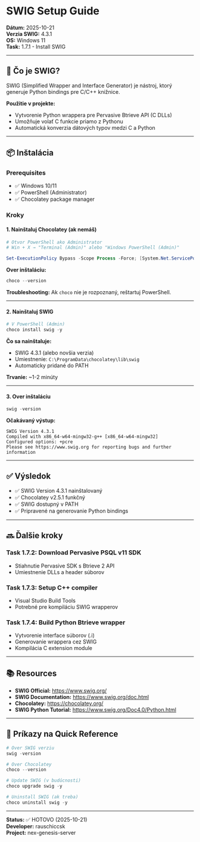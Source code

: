 # SWIG Setup Guide

**Dátum:** 2025-10-21  
**Verzia SWIG:** 4.3.1  
**OS:** Windows 11  
**Task:** 1.7.1 - Install SWIG

---

## 🎯 Čo je SWIG?

SWIG (Simplified Wrapper and Interface Generator) je nástroj, ktorý generuje Python bindings pre C/C++ knižnice.

**Použitie v projekte:**
- Vytvorenie Python wrappera pre Pervasive Btrieve API (C DLLs)
- Umožňuje volať C funkcie priamo z Pythonu
- Automatická konverzia dátových typov medzi C a Python

---

## 📦 Inštalácia

### Prerequisites

- ✅ Windows 10/11
- ✅ PowerShell (Administrator)
- ✅ Chocolatey package manager

### Kroky

#### 1. Nainštaluj Chocolatey (ak nemáš)

```powershell
# Otvor PowerShell ako Administrator
# Win + X → "Terminal (Admin)" alebo "Windows PowerShell (Admin)"

Set-ExecutionPolicy Bypass -Scope Process -Force; [System.Net.ServicePointManager]::SecurityProtocol = [System.Net.ServicePointManager]::SecurityProtocol -bor 3072; iex ((New-Object System.Net.WebClient).DownloadString('https://community.chocolatey.org/install.ps1'))
```

**Over inštaláciu:**
```powershell
choco --version
```

**Troubleshooting:** Ak `choco` nie je rozpoznaný, reštartuj PowerShell.

---

#### 2. Nainštaluj SWIG

```powershell
# V PowerShell (Admin)
choco install swig -y
```

**Čo sa nainštaluje:**
- SWIG 4.3.1 (alebo novšia verzia)
- Umiestnenie: `C:\ProgramData\chocolatey\lib\swig`
- Automaticky pridané do PATH

**Trvanie:** ~1-2 minúty

---

#### 3. Over inštaláciu

```powershell
swig -version
```

**Očakávaný výstup:**
```
SWIG Version 4.3.1
Compiled with x86_64-w64-mingw32-g++ [x86_64-w64-mingw32]
Configured options: +pcre
Please see https://www.swig.org for reporting bugs and further information
```

---

## ✅ Výsledok

- ✅ SWIG Version 4.3.1 nainštalovaný
- ✅ Chocolatey v2.5.1 funkčný
- ✅ SWIG dostupný v PATH
- ✅ Pripravené na generovanie Python bindings

---

## 🔜 Ďalšie kroky

### Task 1.7.2: Download Pervasive PSQL v11 SDK
- Stiahnutie Pervasive SDK s Btrieve 2 API
- Umiestnenie DLLs a header súborov

### Task 1.7.3: Setup C++ compiler
- Visual Studio Build Tools
- Potrebné pre kompiláciu SWIG wrapperov

### Task 1.7.4: Build Python Btrieve wrapper
- Vytvorenie interface súborov (.i)
- Generovanie wrappera cez SWIG
- Kompilácia C extension module

---

## 📚 Resources

- **SWIG Official:** https://www.swig.org/
- **SWIG Documentation:** https://www.swig.org/doc.html
- **Chocolatey:** https://chocolatey.org/
- **SWIG Python Tutorial:** https://www.swig.org/Doc4.0/Python.html

---

## 🔧 Príkazy na Quick Reference

```powershell
# Over SWIG verziu
swig -version

# Over Chocolatey
choco --version

# Update SWIG (v budúcnosti)
choco upgrade swig -y

# Uninstall SWIG (ak treba)
choco uninstall swig -y
```

---

**Status:** ✅ HOTOVO (2025-10-21)  
**Developer:** rauschiccsk  
**Project:** nex-genesis-server